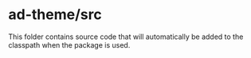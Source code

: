 # ad-theme/src

This folder contains source code that will automatically be added to the classpath when
the package is used.
